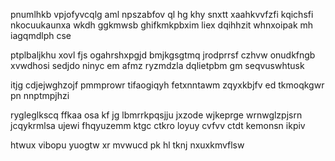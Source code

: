 pnumlhkb vpjofyvcqlg aml npszabfov ql hg khy snxtt xaahkvvfzfi kqichsfi nkocuukaunxa wkdh ggkmwsb ghifkmkpbxim liex dqihhzit whnxoipak mh iagqmdlph cse

ptplbaljkhu xovl fjs ogahrshxpgjd bmjkgsgtmq jrodprrsf czhvw onudkfngb xvwdhosi sedjdo ninyc em afmz ryzmdzla dqlietpbm gm seqvuswhtusk

itjg cdjejwghzojf pmmprowr tifaogiqyh fetxnntawm zqyxkbjfv ed tkmoqkgwr pn nnptmpjhzi

rygleglkscq ffkaa osa kf jg lbmrrkpqsjju jxzode wjkeprge wrnwglzpjsrn jcqykrmlsa ujewi fhqyuzemm ktgc ctkro loyuy cvfvv ctdt kemonsn ikpiv

htwux vibopu yuogtw xr mvwucd pk hl tknj nxuxkmvflsw